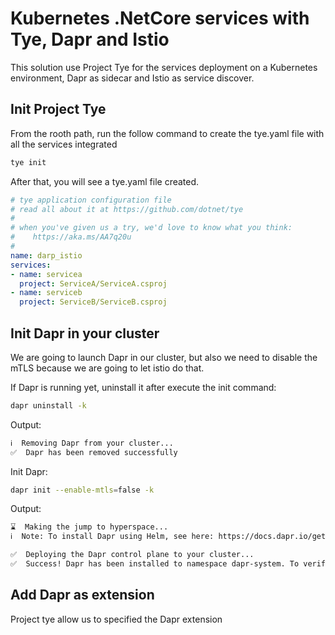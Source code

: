 # Kubernetes .NetCore services with Tye, Dapr and Istio
This solution use Project Tye for the services deployment on a Kubernetes environment, Dapr as sidecar and Istio as service discover.

## Init Project Tye 
From the rooth path, run the follow command to create the tye.yaml file with all the services integrated

```sh
tye init
```

After that, you will see a tye.yaml file created.

```yaml
# tye application configuration file
# read all about it at https://github.com/dotnet/tye
#
# when you've given us a try, we'd love to know what you think:
#    https://aka.ms/AA7q20u
#
name: darp_istio
services:
- name: servicea
  project: ServiceA/ServiceA.csproj
- name: serviceb
  project: ServiceB/ServiceB.csproj
```

## Init Dapr in your cluster
We are going to launch Dapr in our cluster, but also we need to disable the mTLS because we are going to let istio do that.

If Dapr is running yet, uninstall it after execute the init command:
```sh
dapr uninstall -k
```

Output:
```sh
ℹ️  Removing Dapr from your cluster...
✅  Dapr has been removed successfully
```

Init Dapr:
```sh
dapr init --enable-mtls=false -k
```

Output:
```sh
⌛  Making the jump to hyperspace...
ℹ️  Note: To install Dapr using Helm, see here: https://docs.dapr.io/getting-started/install-dapr-kubernetes/#install-with-helm-advanced

✅  Deploying the Dapr control plane to your cluster...
✅  Success! Dapr has been installed to namespace dapr-system. To verify, run `dapr status -k' in your terminal. To get started, go here: https://aka.ms/dapr-getting-started
```

## Add Dapr as extension
Project tye allow us to specified the Dapr extension
